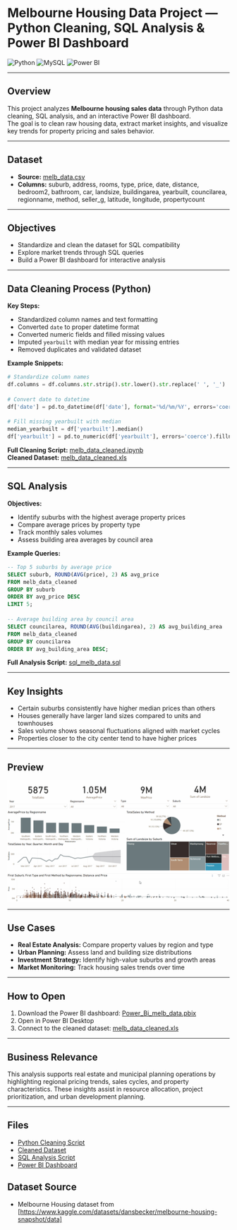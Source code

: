 # **Melbourne Housing Data Project — Python Cleaning, SQL Analysis & Power BI Dashboard**  
![Python](https://img.shields.io/badge/Python-3776AB.svg?style=for-the-badge&logo=Python&logoColor=white)
![MySQL](https://img.shields.io/badge/mysql-%2300f.svg?style=for-the-badge&logo=mysql&logoColor=white)
![Power BI](https://img.shields.io/badge/power_bi-F2C811?style=for-the-badge&logo=powerbi&logoColor=black)

---

## **Overview**  
This project analyzes **Melbourne housing sales data** through Python data cleaning, SQL analysis, and an interactive Power BI dashboard.  
The goal is to clean raw housing data, extract market insights, and visualize key trends for property pricing and sales behavior.

---

## **Dataset**
- **Source:** [melb_data.csv](https://github.com/kChe626/Melbourne-Housing-Project/blob/main/Melbourne_housing_Dashboard/data/melb_data.csv)  
- **Columns:** suburb, address, rooms, type, price, date, distance, bedroom2, bathroom, car, landsize, buildingarea, yearbuilt, councilarea, regionname, method, seller_g, latitude, longitude, propertycount

---

## **Objectives**
- Standardize and clean the dataset for SQL compatibility  
- Explore market trends through SQL queries  
- Build a Power BI dashboard for interactive analysis  

---

## **Data Cleaning Process (Python)**
**Key Steps:**
- Standardized column names and text formatting  
- Converted `date` to proper datetime format  
- Converted numeric fields and filled missing values  
- Imputed `yearbuilt` with median year for missing entries  
- Removed duplicates and validated dataset

**Example Snippets:**  
```python
# Standardize column names
df.columns = df.columns.str.strip().str.lower().str.replace(' ', '_')

# Convert date to datetime
df['date'] = pd.to_datetime(df['date'], format='%d/%m/%Y', errors='coerce')

# Fill missing yearbuilt with median
median_yearbuilt = df['yearbuilt'].median()
df['yearbuilt'] = pd.to_numeric(df['yearbuilt'], errors='coerce').fillna(median_yearbuilt)
```

**Full Cleaning Script:** [melb_data_cleaned.ipynb](https://github.com/kChe626/Melbourne-Housing-Project/blob/main/Melbourne_housing_Dashboard/scripts/melb_data_cleaned.ipynb)  
**Cleaned Dataset:** [melb_data_cleaned.xls](https://github.com/kChe626/Melbourne-Housing-Project/blob/main/Melbourne_housing_Dashboard/data/melb_data_cleaned.xls)

---

## **SQL Analysis**
**Objectives:**
- Identify suburbs with the highest average property prices  
- Compare average prices by property type  
- Track monthly sales volumes  
- Assess building area averages by council area

**Example Queries:**
```sql
-- Top 5 suburbs by average price
SELECT suburb, ROUND(AVG(price), 2) AS avg_price
FROM melb_data_cleaned
GROUP BY suburb
ORDER BY avg_price DESC
LIMIT 5;

-- Average building area by council area
SELECT councilarea, ROUND(AVG(buildingarea), 2) AS avg_building_area
FROM melb_data_cleaned
GROUP BY councilarea
ORDER BY avg_building_area DESC;
```

**Full Analysis Script:** [sql_melb_data.sql](https://github.com/kChe626/Melbourne-Housing-Project/blob/main/Melbourne_housing_Dashboard/scripts/sql_melb_data.sql)

---

## **Key Insights**
- Certain suburbs consistently have higher median prices than others  
- Houses generally have larger land sizes compared to units and townhouses  
- Sales volume shows seasonal fluctuations aligned with market cycles  
- Properties closer to the city center tend to have higher prices

---

## **Preview**
![Melbourne Housing Dashboard](https://github.com/kChe626/Melbourne-Housing-Project/blob/main/Melbourne_housing_Dashboard/image/Housing_Dashboard.gif)

---

## **Use Cases**
- **Real Estate Analysis:** Compare property values by region and type  
- **Urban Planning:** Assess land and building size distributions  
- **Investment Strategy:** Identify high-value suburbs and growth areas  
- **Market Monitoring:** Track housing sales trends over time

---

## **How to Open**
1. Download the Power BI dashboard: [Power_Bi_melb_data.pbix](https://github.com/kChe626/Melbourne-Housing-Project/blob/main/Melbourne_housing_Dashboard/scripts/melb_data_cleaned.ipynb)  
2. Open in Power BI Desktop  
3. Connect to the cleaned dataset: [melb_data_cleaned.xls](https://github.com/kChe626/Melbourne-Housing-Project/blob/main/Melbourne_housing_Dashboard/data/melb_data_cleaned.xls)  

---

## **Business Relevance**
This analysis supports real estate and municipal planning operations by highlighting regional pricing trends, sales cycles, and property characteristics. These insights assist in resource allocation, project prioritization, and urban development planning.

---

## **Files**
- [Python Cleaning Script](https://github.com/kChe626/Melbourne-Housing-Project/blob/main/Melbourne_housing_Dashboard/scripts/melb_data_cleaned.ipynb)
- [Cleaned Dataset](https://github.com/kChe626/Melbourne-Housing-Project/blob/main/Melbourne_housing_Dashboard/data/melb_data_cleaned.xls) 
- [SQL Analysis Script](https://github.com/kChe626/Melbourne-Housing-Project/blob/main/Melbourne_housing_Dashboard/scripts/sql_melb_data.sql)   
- [Power BI Dashboard](https://github.com/kChe626/Melbourne-Housing-Project/blob/main/Power_Bi_melb_data.pbix)


## Dataset Source

- Melbourne Housing dataset from [https://www.kaggle.com/datasets/dansbecker/melbourne-housing-snapshot/data]



